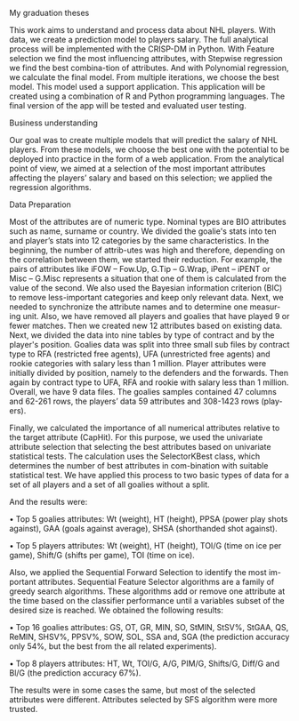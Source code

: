 My graduation theses

This work aims to understand and process data about NHL players. 
With data, we create a prediction model to players salary. 
The full analytical process will be implemented with the CRISP-DM in Python. 
With Feature selection we find the most influencing attributes, with Stepwise regression we find the best combina-tion of attributes.
And with Polynomial regression, we calculate the final model. 
From multiple iterations, we choose the best model. 
This model used a support application. 
This application will be created using a combination of R and Python programming languages. 
The final version of the app will be tested and evaluated user testing.

Business understanding

Our goal was to create multiple models that will predict the salary of NHL players. 
From these models, we choose the best one with the potential to be deployed into practice in the form of a web application. 
From the analytical point of view, we aimed at a selection of the most important attributes affecting the players’ salary and based on this selection; we applied the regression algorithms.

Data Preparation

Most of the attributes are of numeric type. 
Nominal types are BIO attributes such as name, surname or country. 
We divided the goalie's stats into ten and player’s stats into 12 categories by the same characteristics. 
In the beginning, the number of attrib-utes was high and therefore, depending on the correlation between them, we started their reduction. 
  For example, the pairs of attributes like iFOW – Fow.Up, G.Tip – G.Wrap, iPent – iPENT or Misc – G.Misc represents a situation that one of them is calculated from the value of the second. 
We also used the Bayesian information criterion (BIC) to remove less-important categories and keep only relevant data.
Next, we needed to synchronize the attribute names and to determine one measur-ing unit. 
Also, we have removed all players and goalies that have played 9 or fewer matches. 
Then we created new 12 attributes based on existing data. 
Next, we divided the data into nine tables by type of contract and by the player's position. 
Goalies data was split into three small sub files by contract type to RFA (restricted free agents), UFA (unrestricted free agents) and rookie categories with salary less than 1 million.
Player attributes were initially divided by position, namely to the defenders and the forwards. 
Then again by contract type to UFA, RFA and rookie with salary less than 1 million. 
Overall, we have 9 data files. The goalies samples contained 47 columns and 62-261 rows, the players’ data 59 attributes and 308-1423 rows (play-ers). 


Finally, we calculated the importance of all numerical attributes relative to the target attribute (CapHit). 
For this purpose, we used the univariate attribute selection that selecting the best attributes based on univariate statistical tests.
The calculation uses the SelectorKBest class, which determines the number of best attributes in com-bination with suitable statistical test. We have applied this process to two basic types of data for a set of all players and a set of all goalies without a split. 

And the results were:

•	Top 5 goalies attributes: Wt (weight), HT (height), PPSA (power play shots against), GAA (goals against average), SHSA (shorthanded shot against).

•	Top 5 players attributes: Wt (weight), HT (height), TOI/G (time on ice per game), Shift/G (shifts per game), TOI (time on ice). 

Also, we applied the Sequential Forward Selection to identify the most im-portant attributes. 
Sequential Feature Selector algorithms are a family of greedy search algorithms. 
These algorithms add or remove one attribute at the time based on the classifier performance until a variables subset of the desired size is reached. We obtained the following results:

•	Top 16 goalies attributes: GS, OT, GR, MIN, SO, StMIN, StSV%, StGAA, QS, ReMIN, SHSV%, PPSV%, SOW, SOL, SSA and, SGA (the prediction accuracy only 54%, but the best from the all related experiments).

•	Top 8 players attributes: HT, Wt, TOI/G, A/G, PIM/G, Shifts/G, Diff/G and Bl/G (the prediction accuracy 67%).

The results were in some cases the same, but most of the selected attributes were different. 
Attributes selected by SFS algorithm were more trusted.

